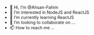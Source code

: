 - 👋 Hi, I’m @Ahsan-Fahim
- 👀 I’m interested in NodeJS and ReactJS
- 🌱 I’m currently learning ReactJS
- 💞️ I’m looking to collaborate on ...
- 📫 How to reach me ...

<!---
Ahsan-Fahim/Ahsan-Fahim is a ✨ special ✨ repository because its `README.md` (this file) appears on your GitHub profile.
You can click the Preview link to take a look at your changes.
--->
